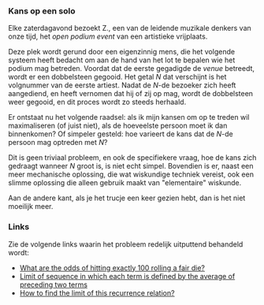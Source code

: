 ### Kans op een solo

Elke zaterdagavond bezoekt Z., een van de leidende muzikale denkers van onze tijd, het *open podium event* van een artistieke vrijplaats.

Deze plek wordt gerund door een eigenzinnig mens, die het volgende systeem heeft bedacht om aan de hand van het lot te bepalen wie het podium mag betreden. Voordat dat de eerste gegadigde de *venue* betreedt, wordt er een dobbelsteen gegooid. Het getal *N* dat verschijnt is het volgnummer van de eerste artiest. Nadat de *N*-de bezoeker zich heeft aangediend, en heeft vernomen dat hij of zij op mag, wordt de dobbelsteen weer gegooid, en dit proces wordt zo steeds herhaald. 

Er ontstaat nu het volgende raadsel: als ik mijn kansen om op te treden wil maximaliseren (of juist niet), als de hoeveelste persoon moet ik dan binnenkomen? Of simpeler gesteld: hoe varieert de kans dat de *N*-de persoon mag optreden met *N*?

Dit is geen triviaal probleem, en ook de specifiekere vraag, hoe de kans zich gedraagt wanneer *N* groot is, is niet echt simpel. Bovendien is er, naast een meer mechanische oplossing, die wat wiskundige techniek vereist, ook een slimme oplossing die alleen gebruik maakt van "elementaire" wiskunde.

Aan de andere kant, als je het trucje een keer gezien hebt, dan is het niet moeilijk meer. 

### Links

Zie de volgende links waarin het probleem redelijk uitputtend behandeld wordt:

- [What are the odds of hitting exactly 100 rolling a fair die?](https://math.stackexchange.com/questions/978036/what-are-the-odds-of-hitting-exactly-100-rolling-a-fair-die)
- [Limit of sequence in which each term is defined by the average of preceding two terms](https://math.stackexchange.com/questions/2276402/limit-of-sequence-in-which-each-term-is-defined-by-the-average-of-preceding-two)
- [How to find the limit of this recurrence relation?](https://math.stackexchange.com/questions/2292035/how-to-find-the-limit-of-this-recurrence-relation/2292051#2292051)

